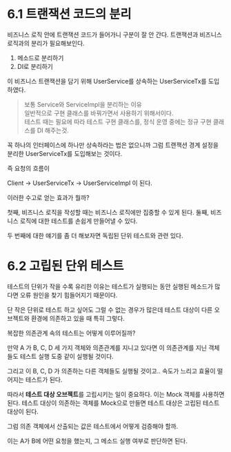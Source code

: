 # 6.1 트랜잭션 코드의 분리 

비즈니스 로직 안에 트랜잭션 코드가 들어가니 구분이 잘 안 간다. 트랜잭션과 비즈니스 로직과의 분리가 필요해보인다. 

1. 메소드로 분리하기
2. DI로 분리하기

이 비즈니스 트랜잭션을 담기 위해 UserService를 상속하는 UserServiceTx를 도입하였다. 

> 보통 Service와 ServiceImpl을 분리하는 이유 <br>
> 일반적으로 구현 클래스를 바꿔가면서 사용하기 위해서이다. <br>
> 테스트 때는 필요에 따라 테스트 구현 클래스를, 정식 운영 중에는 정규 구현 클래스를 DI 해주는것.

꼭 하나의 인터페이스에 하나만 상속하라는 법은 없으니까 그럼 트랜잭션 경계 설정을 분리한 UserServiceTx를 도입해보는 것이다. 

즉 요청의 흐름이 

Client -> UserServiceTx -> UserServiceImpl 이 된다. 

이러한 수고로 얻는 효과가 뭘까? 

첫째, 비즈니스 로직을 작성할 때는 비즈니스 로직에만 집중할 수 있게 된다. 
둘째, 비즈니스 로직에 대한 테스트를 손쉽게 만들어낼 수 있다. 

두 번째에 대한 얘기를 좀 더 해보자면 독립된 단위 테스트와 관련 있다. 

# 6.2 고립된 단위 테스트 

테스트의 단위가 작을 수록 유리한 이유는 테스트가 실행되는 동안 실행된 메소드가 많다면 오류 원인을 찾기 힘들어지기 때문이다. 

단 작은 단위로 테스트 하고 싶어도 그럴 수 없는 경우가 많은데 테스트 대상이 다른 오브젝트와 환경에 의존하고 있을 때 특히 그렇다. 

복잡한 의존관계 속의 테스트는 어떻게 이루어질까? 

만약 A 가 B, C, D 세 가지 객체와 의존관계를 지니고 있다면 이 의존관계를 지닌 객체들도 테스트 실행 도중 같이 실행될 것이다. 

그리고 이 B, C, D 가 의존하는 다른 객체들도 실행될 것이고.. 속도가 느리고 효율이 떨어지는 테스트가 된다. 

따라서 **테스트 대상 오브젝트**를 고립시키는 일이 중요하다. 이는 Mock 객체를 사용하면 된다. 
테스트 대상이 의존하는 객체를 Mock으로 만들면 테스트 대상은 고립된 테스트 대상이 된다. 

그럼 의존 객체에서 산출되는 값은 테스트에서 어떻게 검증해야 할까. 

이는 A가 B에 어떤 요청을 했는지, 그 메소드 실행 여부로 판단하면 된다. 
